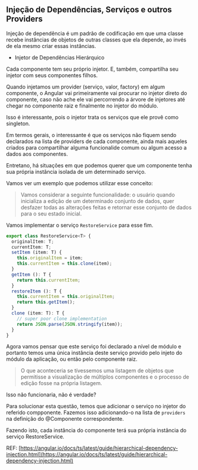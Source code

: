 
## Injeção de Dependências, Serviços e outros Providers


Injeção de dependência é um padrão de codificação em que uma classe recebe instâncias de objetos de outras classes que ela depende, ao invés de ela mesmo criar essas instâncias.

 

* Injetor de Dependências Hierárquico



Cada componente tem seu próprio injetor. E, também, compartilha seu injetor com seus componentes filhos.

Quando injetamos um provider (serviço, valor, factory) em algum componente, o Angular vai primeiramente vai procurar no injetor direto do componente,
caso não ache ele vai percorrendo a árvore de injetores até chegar no componente raiz e finalmente no injetor do módulo.

Isso é interessante, pois o injetor trata os serviços que ele provê como singleton.

Em termos gerais, o interessante é que os serviços não fiquem sendo declarados na lista de providers de cada componente, ainda mais aqueles criados para compartilhar alguma funcionalide comum ou algum acesso  a dados aos componentes.

Entretano, há situações em que podemos querer que um componente tenha sua própria instância isolada de um determinado serviço. 

Vamos ver um exemplo que podemos utilizar esse conceito:

> Vamos considerar a seguinte funcionalidade: o usuário quando inicializa a edição de um determinado conjunto de dados, quer desfazer todas as alterações feitas e retornar esse conjunto de dados para o seu estado inicial.

Vamos implementar o serviço `RestoreService` para esse fim.


```typescript
export class RestoreService<T> {
  originalItem: T;
  currentItem: T;
  setItem (item: T) {
    this.originalItem = item;
    this.currentItem = this.clone(item);
  }
  getItem (): T {
    return this.currentItem;
  }
  restoreItem (): T {
    this.currentItem = this.originalItem;
    return this.getItem();
  }
  clone (item: T): T {
    // super poor clone implementation
    return JSON.parse(JSON.stringify(item));
  }
}
```

Agora vamos pensar que este serviço foi declarado a nível de módulo e portanto temos uma única instância deste serviço provido pelo injeto do módulo da aplicação, ou então pelo componente raiz.

> O que aconteceria se tívessemos uma listagem de objetos que permitisse a visualização de múltiplos componentes e o processo de edição fosse na própria listagem.

Isso não funcionaria, não é verdade?

Para solucionar esta questão, temos que adicionar o serviço no injetor do referido compponente. Fazemos isso adicionando-o na lista de `providers` na definição do @Componente correspondente.

Fazendo isto, cada instância do componente terá sua própria instância do serviço RestoreService.


REF: [https://angular.io/docs/ts/latest/guide/hierarchical-dependency-injection.html](https://angular.io/docs/ts/latest/guide/hierarchical-dependency-injection.html)
